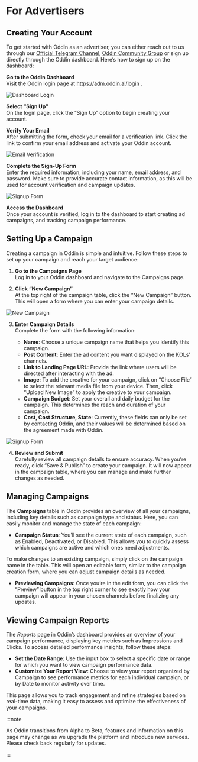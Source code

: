 # For Advertisers

## Creating Your Account

To get started with Oddin as an advertiser, you can either reach out to us through our [Official Telegram Channel](https://t.me/oddinai), [Oddin Community Group](https://t.me/+xC7MTyOquMowMmM0) or sign up directly through the Oddin dashboard. Here’s how to sign up on the dashboard:

**Go to the Oddin Dashboard** \
Visit the Oddin login page at https://adm.oddin.ai/login .

![Dashboard Login](/img/oddin-dashboard-login.jpg)

**Select “Sign Up”** \
On the login page, click the “Sign Up” option to begin creating your account.

**Verify Your Email** \
After submitting the form, check your email for a verification link. Click the link to confirm your email address and activate your Oddin account.

![Email Verification](/img/oddin-email-verification.jpg)

**Complete the Sign-Up Form**\
Enter the required information, including your name, email address, and password. Make sure to provide accurate contact information, as this will be used for account verification and campaign updates.

![Signup Form](/img/oddin-signup-form.jpg)

**Access the Dashboard** \
Once your account is verified, log in to the dashboard to start creating ad campaigns, and tracking campaign performance.

## Setting Up a Campaign

Creating a campaign in Oddin is simple and intuitive. Follow these steps to set up your campaign and reach your target audience:

1. **Go to the Campaigns Page**\
   Log in to your Oddin dashboard and navigate to the Campaigns page.

2. **Click “New Campaign”**\
   At the top right of the campaign table, click the “New Campaign” button. This will open a form where you can enter your campaign details.

![New Campaign](/img/adv-new-campaign.jpg)

3. **Enter Campaign Details**\
   Complete the form with the following information:

   - **Name**: Choose a unique campaign name that helps you identify this campaign.
   - **Post Content**: Enter the ad content you want displayed on the KOLs’ channels.
   - **Link to Landing Page URL**: Provide the link where users will be directed after interacting with the ad.
   - **Image**: To add the creative for your campaign, click on “Choose File” to select the relevant media file from your device. Then, click “Upload New Image” to apply the creative to your campaign.
   - **Campaign Budget**: Set your overall and daily budget for the campaign. This determines the reach and duration of your campaign.
   - **Cost, Cost Structure, State**: Currently, these fields can only be set by contacting Oddin, and their values will be determined based on the agreement made with Oddin.

![Signup Form](/img/oddin-signup-form.jpg)

4. **Review and Submit**\
   Carefully review all campaign details to ensure accuracy. When you’re ready, click “Save & Publish” to create your campaign. It will now appear in the campaign table, where you can manage and make further changes as needed.

## Managing Campaigns

The **Campaigns** table in Oddin provides an overview of all your campaigns, including key details such as campaign type and status. Here, you can easily monitor and manage the state of each campaign:

- **Campaign Status**: You’ll see the current state of each campaign, such as Enabled, Deactivated, or Disabled. This allows you to quickly assess which campaigns are active and which ones need adjustments.

To make changes to an existing campaign, simply click on the campaign name in the table. This will open an editable form, similar to the campaign creation form, where you can adjust campaign details as needed.

- **Previewing Campaigns**: Once you’re in the edit form, you can click the “Preview” button in the top right corner to see exactly how your campaign will appear in your chosen channels before finalizing any updates.

## Viewing Campaign Reports

The _Reports_ page in Oddin’s dashboard provides an overview of your campaign performance, displaying key metrics such as Impressions and Clicks. To access detailed performance insights, follow these steps:

- **Set the Date Range**: Use the input box to select a specific date or range for which you want to view campaign performance data.
- **Customize Your Report View**: Choose to view your report organized by Campaign to see performance metrics for each individual campaign, or by Date to monitor activity over time.

This page allows you to track engagement and refine strategies based on real-time data, making it easy to assess and optimize the effectiveness of your campaigns.

:::note

As Oddin transitions from Alpha to Beta, features and information on this page may change as we upgrade the platform and introduce new services. Please check back regularly for updates.

:::
